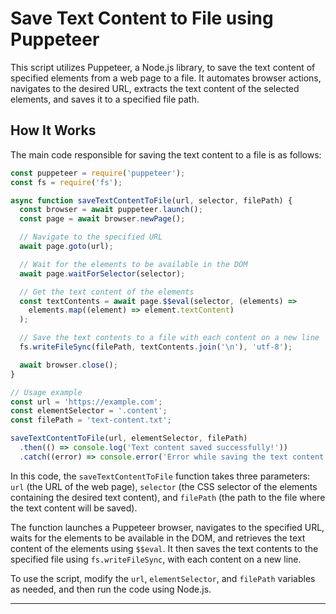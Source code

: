 # Save Text Content to File using Puppeteer

This script utilizes Puppeteer, a Node.js library, to save the text content of specified elements from a web page to a file. It automates browser actions, navigates to the desired URL, extracts the text content of the selected elements, and saves it to a specified file path.

## How It Works

The main code responsible for saving the text content to a file is as follows:

```javascript
const puppeteer = require('puppeteer');
const fs = require('fs');

async function saveTextContentToFile(url, selector, filePath) {
  const browser = await puppeteer.launch();
  const page = await browser.newPage();

  // Navigate to the specified URL
  await page.goto(url);

  // Wait for the elements to be available in the DOM
  await page.waitForSelector(selector);

  // Get the text content of the elements
  const textContents = await page.$$eval(selector, (elements) =>
    elements.map((element) => element.textContent)
  );

  // Save the text contents to a file with each content on a new line
  fs.writeFileSync(filePath, textContents.join('\n'), 'utf-8');

  await browser.close();
}

// Usage example
const url = 'https://example.com';
const elementSelector = '.content';
const filePath = 'text-content.txt';

saveTextContentToFile(url, elementSelector, filePath)
  .then(() => console.log('Text content saved successfully!'))
  .catch((error) => console.error('Error while saving the text content:', error));
```

In this code, the `saveTextContentToFile` function takes three parameters: `url` (the URL of the web page), `selector` (the CSS selector of the elements containing the desired text content), and `filePath` (the path to the file where the text content will be saved).

The function launches a Puppeteer browser, navigates to the specified URL, waits for the elements to be available in the DOM, and retrieves the text content of the elements using `$$eval`. It then saves the text contents to the specified file using `fs.writeFileSync`, with each content on a new line.

To use the script, modify the `url`, `elementSelector`, and `filePath` variables as needed, and then run the code using Node.js.

---
